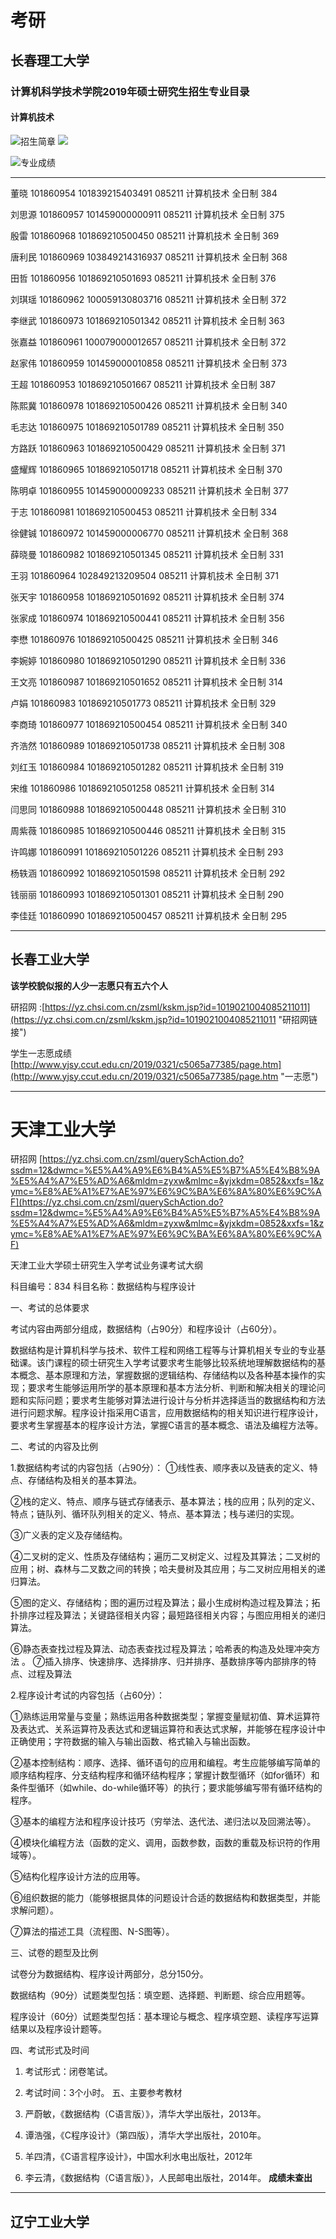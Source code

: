 
# 考研 #
## 长春理工大学 ##
### 计算机科学技术学院2019年硕士研究生招生专业目录 ###
#### 计算机技术 ####
![招生简章](http://yzb.cust.edu.cn/WebEditor/UploadFile/20189159251643.jpg)
![](http://yzb.cust.edu.cn/WebEditor/UploadFile/201891592510687.jpg)

![专业成绩](https://i.imgur.com/7KjVz9Q.png)

----------

董晓	101860954	101839215403491	085211	计算机技术	全日制	384

刘思源	101860957	101459000000911	085211	计算机技术	全日制	375

殷雷	101860968	101869210500450	085211	计算机技术	全日制	369

唐利民	101860969	103849214316937	085211	计算机技术	全日制	368

田哲	101860956	101869210501693	085211	计算机技术	全日制	376

刘琪瑶	101860962	100059130803716	085211	计算机技术	全日制	372

李继武	101860973	101869210501342	085211	计算机技术	全日制	363

张嘉益	101860961	100079000012657	085211	计算机技术	全日制	372

赵家伟	101860959	101459000010858	085211	计算机技术	全日制	373

王超	101860953	101869210501667	085211	计算机技术	全日制	387

陈熙冀	101860978	101869210500426	085211	计算机技术	全日制	340

毛志达	101860975	101869210501789	085211	计算机技术	全日制	350

方路跃	101860963	101869210500429	085211	计算机技术	全日制	371

盛耀辉	101860965	101869210501718	085211	计算机技术	全日制	370

陈明卓	101860955	101459000009233	085211	计算机技术	全日制	377

于志	101860981	101869210500453	085211	计算机技术	全日制	334

徐健铖	101860972	101459000006770	085211	计算机技术	全日制	368

薛晓曼	101860982	101869210501345	085211	计算机技术	全日制	331

王羽	101860964	102849213209504	085211	计算机技术	全日制	371

张天宇	101860958	101869210501692	085211	计算机技术	全日制	374

张家成	101860974	101869210500441	085211	计算机技术	全日制	356

李懋	101860976	101869210500425	085211	计算机技术	全日制	346

李婉婷	101860980	101869210501290	085211	计算机技术	全日制	336

王文亮	101860987	101869210501652	085211	计算机技术	全日制	314

卢娟	101860983	101869210501773	085211	计算机技术	全日制	329

李商琦	101860977	101869210500454	085211	计算机技术	全日制	340

齐浩然	101860989	101869210501738	085211	计算机技术	全日制	308

刘红玉	101860984	101869210501282	085211	计算机技术	全日制	319

宋维	101860986	101869210501258	085211	计算机技术	全日制	314

闫思同	101860988	101869210500448	085211	计算机技术	全日制	310

周紫薇	101860985	101869210500446	085211	计算机技术	全日制	315

许鸣娜	101860991	101869210501226	085211	计算机技术	全日制	293

杨轶涵	101860992	101869210501598	085211	计算机技术	全日制	292

钱丽丽	101860993	101869210501301	085211	计算机技术	全日制	290

李佳廷	101860990	101869210500457	085211	计算机技术	全日制	295


----------
## 长春工业大学 ##
**该学校貌似报的人少一志愿只有五六个人**

研招网  :[https://yz.chsi.com.cn/zsml/kskm.jsp?id=1019021004085211011](https://yz.chsi.com.cn/zsml/kskm.jsp?id=1019021004085211011 "研招网链接")

学生一志愿成绩 [http://www.yjsy.ccut.edu.cn/2019/0321/c5065a77385/page.htm](http://www.yjsy.ccut.edu.cn/2019/0321/c5065a77385/page.htm "一志愿")

----------
# 天津工业大学 #
研招网
[https://yz.chsi.com.cn/zsml/querySchAction.do?ssdm=12&dwmc=%E5%A4%A9%E6%B4%A5%E5%B7%A5%E4%B8%9A%E5%A4%A7%E5%AD%A6&mldm=zyxw&mlmc=&yjxkdm=0852&xxfs=1&zymc=%E8%AE%A1%E7%AE%97%E6%9C%BA%E6%8A%80%E6%9C%AF](https://yz.chsi.com.cn/zsml/querySchAction.do?ssdm=12&dwmc=%E5%A4%A9%E6%B4%A5%E5%B7%A5%E4%B8%9A%E5%A4%A7%E5%AD%A6&mldm=zyxw&mlmc=&yjxkdm=0852&xxfs=1&zymc=%E8%AE%A1%E7%AE%97%E6%9C%BA%E6%8A%80%E6%9C%AF)

天津工业大学硕士研究生入学考试业务课考试大纲

科目编号：834                               科目名称：数据结构与程序设计

一、考试的总体要求

考试内容由两部分组成，数据结构（占90分）和程序设计（占60分）。

数据结构是计算机科学与技术、软件工程和网络工程等与计算机相关专业的专业基础课。该门课程的硕士研究生入学考试要求考生能够比较系统地理解数据结构的基本概念、基本原理和方法，掌握数据的逻辑结构、存储结构以及各种基本操作的实现；要求考生能够运用所学的基本原理和基本方法分析、判断和解决相关的理论问题和实际问题；要求考生能够对算法进行设计与分析并选择适当的数据结构和方法进行问题求解。程序设计指采用C语言，应用数据结构的相关知识进行程序设计，要求考生掌握基本的程序设计方法，掌握C语言的基本概念、语法及编程方法等。

二、考试的内容及比例

1.数据结构考试的内容包括（占90分）： 
 ①线性表、顺序表以及链表的定义、特点、存储结构及相关的基本算法。

 ②栈的定义、特点、顺序与链式存储表示、基本算法；栈的应用；队列的定义、特点；链队列、循环队列相关的定义、特点、基本算法；栈与递归的实现。

 ③广义表的定义及存储结构。

 ④二叉树的定义、性质及存储结构；遍历二叉树定义、过程及其算法；二叉树的应用；树、森林与二叉数之间的转换；哈夫曼树及其应用；与二叉树应用相关的递归算法。

 ⑤图的定义、存储结构；图的遍历过程及算法；最小生成树构造过程及算法；拓扑排序过程及算法；关键路径相关内容；最短路径相关内容；与图应用相关的递归算法。

 ⑥静态表查找过程及算法、动态表查找过程及算法；哈希表的构造及处理冲突方法
。
 ⑦插入排序、快速排序、选择排序、归并排序、基数排序等内部排序的特点、过程及算法

2.程序设计考试的内容包括（占60分）：
 
 ①熟练运用常量与变量；熟练运用各种数据类型；掌握变量赋初值、算术运算符及表达式、关系运算符及表达式和逻辑运算符和表达式求解，并能够在程序设计中正确使用；字符数据的输入与输出函数、格式输入与输出函数。

 ②基本控制结构：顺序、选择、循环语句的应用和编程。考生应能够编写简单的顺序结构程序、分支结构程序和循环结构程序；掌握计数型循环（如for循环）和条件型循环（如while、do-while循环等）的执行；要求能够编写带有循环结构的程序。

 ③基本的编程方法和程序设计技巧（穷举法、迭代法、递归法以及回溯法等）。

 ④模块化编程方法（函数的定义、调用，函数参数，函数的重载及标识符的作用域等）。
  

 ⑤结构化程序设计方法的应用等。

 ⑥组织数据的能力（能够根据具体的问题设计合适的数据结构和数据类型，并能求解问题）。

 ⑦算法的描述工具（流程图、N-S图等）。

三、试卷的题型及比例

试卷分为数据结构、程序设计两部分，总分150分。

数据结构（90分）试题类型包括：填空题、选择题、判断题、综合应用题等。

程序设计（60分）试题类型包括：基本理论与概念、程序填空题、读程序写运算结果以及程序设计题等。

四、考试形式及时间

1. 考试形式：闭卷笔试。
2. 考试时间：3个小时。
五、主要参考教材

 1. 严蔚敏，《数据结构（C语言版）》，清华大学出版社，2013年。
 2. 谭浩强，《C程序设计》（第四版），清华大学出版社，2010年。
 3. 羊四清，《C语言程序设计》，中国水利水电出版社，2012年
 4. 李云清，《数据结构（C语言版）》，人民邮电出版社，2014年。
  **成绩未查出**

----------
## 辽宁工业大学 ##
